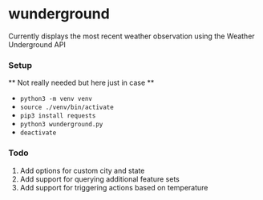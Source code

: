 # wunderground
Currently displays the most recent weather observation using the Weather Underground API

### Setup
** Not really needed but here just in case **
* `python3 -m venv venv`
* `source ./venv/bin/activate`
* `pip3 install requests`
* `python3 wunderground.py`
* `deactivate`

### Todo
1. <complete> Add options for custom city and state
1. Add support for querying additional feature sets
1. Add support for triggering actions based on temperature

